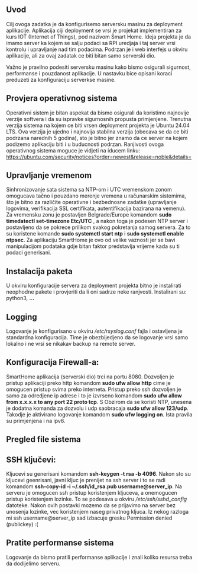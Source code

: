 ## Uvod
Cilj ovoga zadatka je da konfigurisemo serversku masinu za deployment aplikacije. Aplikacija ciji deployment se vrsi je projekat implementiran za kurs IOT (Internet of Things), pod nazivom Smart Home. Ideja projekta je da imamo server ka kojem se salju podaci sa RPI uredjaja i taj server vrsi kontrolu i upravljanje nad tim podacima. Podrzan je i web interfejs u okviru aplikacije, ali za ovaj zadatak ce biti bitan samo serverski dio.

Važno je pravilno podesiti serversku masinu kako bismo osigurali sigurnost, performanse i pouzdanost aplikacije. U nastavku bice opisani koraci preduzeti za konfiguraciju serverkse masine.

## Provjera operativnog sistema
Operativni sistem je bitan aspekat da bismo osigurali da koristimo najnovije verzije softvera i da su ispravke sigurnosnih propusta primjenjene. Trenutna verzija sistema na kojem ce biti vrsen deployment projekta je Ubuntu 24.04 LTS. Ova verzija je ujedno i najnovija stabilna verzija (obecava se da ce biti podrzana narednih 5 godina), sto je bitno jer znamo da ce server na kojem podizemo aplikaciju biti i u buducnosti podrzan. Ranjivosti ovoga operativnog sistema moguce je vidjeti na iducem linku: https://ubuntu.com/security/notices?order=newest&release=noble&details=

## Upravljanje vremenom
Sinhronizovanje sata sistema sa NTP-om i UTC vremenskom zonom omogucava tačno i pouzdano merenje vremena u računarskim sistemima, što je bitno za različite operativne i bezbednosne zadatke (upravljanje logovima, verifikacija SSL certifikata, autentifikacija bazirana na vemenu).
Za vremensku zonu je postavljen Belgrade/Europe komandom __sudo timedatectl set-timezone Etc/UTC__ , a nakon toga je podesen NTP server i postavljeno da se pokrece prilikom svakog pokretanja samog servera. Za to su koristene komande __sudo systemctl start ntp__ i __sudo systemctl enable ntpsec__. Za aplikaciju SmartHome je ovo od velike vaznosti jer se bavi manipulacijom podataka gdje bitan faktor predstavlja vrijeme kada su ti podaci generisani.


## Instalacija paketa
U okviru konfiguracije servera za deployment projekta bitno je instalirati neophodne pakete i provjeriti da li oni sadrze neke ranjvosti. 
Instalirani su: python3, __...__

## Logging
Logovanje je konfigurisano u okviru */etc/rsyslog.conf* fajla i ostavljena je standardna konfiguracija. Time je obezbijedjeno da se logovanje vrsi samo lokalno i ne vrsi se nikakav backup na remote server.

## Konfiguracija Firewall-a:
SmartHome aplikacija (serverski dio) trci na portu 8080. Dozvoljen je pristup aplikaciji preko http komandom __sudo ufw allow http__ cime je omogucen pristup svima preko interneta. Pristup preko ssh dozvoljen je samo za odredjene ip adrese i to je izvrseno komandom __sudo ufw allow from x.x.x.x to any port 22 proto tcp__. S Obzirom da se koristi NTP, unesena je dodatna komanda za dozvolu i udp saobracaja __sudo ufw allow 123/udp__. Takodje je aktivirano logovanje komandom __sudo ufw logging on__. Ista pravila su primjenjena i na ipv6.

## Pregled file sistema


## SSH ključevi:
Kljucevi su generisani komandom __ssh-keygen -t rsa -b 4096__. Nakon sto su kljucevi geenrisani, javni kljuc je prenijet na ssh server i to se radi komandom __ssh-copy-id -i ~/.ssh/id_rsa.pub username@server_ip__. Na serveru je omogucen ssh pristup koristenjem kljuceva, a onemogucen pristup koristenjem lozinke. To se podesava u okviru */etc/ssh/sshd_config* datoteke. Nakon ovih postavki mozemo da se prijavimo na server bez unosenja lozinke, vec koristenjem naseg privatnog kljuca. Iz nekog razloga mi ssh username@server_ip sad izbacuje gresku Permission denied (publickey) :(


## Pratite performanse sistema
Logovanje da bismo pratili performanse aplikacije i znali koliko resursa treba da dodijelimo serveru.
